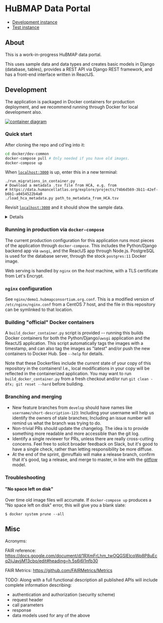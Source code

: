 # HuBMAP Data Portal

- [Development instance](https://data.dev.hubmapconsortium.org/)
- [Test instance](https://data.test.hubmapconsortium.org/)

## About
This is a work-in-progress HuBMAP data portal.

This uses sample data and data types and creates basic models in Django
(database, tables), provides a REST API via Django REST framework, and has
a front-end interface written in ReactJS.

## Development

The application is packaged in Docker containers for production deployment,
and we recommend running through Docker for local development also.

[![container diagram](https://docs.google.com/drawings/d/e/2PACX-1vQEu2FPtJeuNscKahs8WrHbNFUcgwE-PXwEzV0XJ1aDiKm2th_XE822gOd1zmVm1APsehElyEjJGkHk/pub?w=600&h=300)](https://docs.google.com/drawings/d/1vw0EJSVPZprQU8HMZKJrjnFTKRWHXlVzCbJBetOODSg/edit)

### Quick start

After cloning the repo and cd'ing into it:
```bash
cd docker/dev-common
docker-compose pull # Only needed if you have old images.
docker-compose up
```
When [`localhost:3000`](http://localhost:3000/) is up, enter this in a new terminal:
```
./run_migrations_in_container.py
# Download a metadata .tsv file from HCA, e.g. from
# https://data.humancellatlas.org/explore/projects/74b6d569-3b11-42ef-b6b1-a0454522b4a0
./load_hca_metadata.py path_to_metadata_from_HCA.tsv
```

Revisit [`localhost:3000`](http://localhost:3000/) and it should show the sample data.

<details>
When you run `docker-compose up` in the `docker/dev-common` directory it will
download pre-built Docker containers for development, and start all services
listed in `docker/dev-common/docker-compose.yml`. The local copy of this
repository will be mounted in Django and ReactJS containers, and those
containers will start development servers for both parts of the application.
Note that the ReactJS container will run `npm install` before starting the
application, so a `node_modules` directory will appear in `hubmap/frontend`.
Modifications of your local copy of the repository will be noticed by the
Django and ReactJS development servers, which should reload automatically.

The Postgres container will initially have an empty database. Database
migrations (including the initial migration which creates the database tables)
can be applied by running the `run_migrations_in_container.py` script. This
script is essentially a wrapper around `docker exec <container> manage.py migrate`,
with auto-detection of the running Django container. (Migrations must be applied
through `docker exec` instead of something like
`docker run hubmap/data-portal-python-dev manage.py migrate` since the Postgres
container is only accessible through the virtual network provided by
`docker-compose`).

After all services are started, the Django REST API is available at
`http://localhost:8000/api` and the ReactJS app is available at
`http://localhost:3000`.

To experiment with local modifications to the development Docker container,
see [the docs](docker/dev-local-example/README.md).
</details>

### Running in production via `docker-compose`
The current production configuration for this application runs most pieces of the application
through `docker-compose`. This includes the Python/Django backend app via `uwsgi`, and
the ReactJS app through Node.js. PostgreSQL is used for the database server, through the stock
`postgres:11` Docker image.

Web serving is handled by `nginx` on the _host_ machine, with a TLS certificate from Let's Encrypt.

### `nginx` configuration
See `nginx/demo1.hubmapconsortium.org.conf`. This is a modified version of `/etc/nginx/nginx.conf`
from a CentOS 7 host, and the file in this repository can be symlinked to that location.

### Building "official" Docker containers
A `build_docker_container.py` script is provided -- running this builds Docker containers for
both the Python/Django/`uwsgi` application and the ReactJS application. This script automatically
tags the images with a timestamp, and can also tag the images as "latest" and/or push the new
containers to Docker Hub. See `--help` for details.

Note that these Dockerfiles include the _current_ state of your copy of this repository in
the containers! I.e., local modifications in your copy will be reflected in the containerized
application. You may want to run `build_docker_container.py` from a fresh checkout and/or run
`git clean -dfx; git reset --hard` before building.

### Branching and merging

- New feature branches from `develop` should have names like `username/short-description-123`:
Including your username will help us identify the owners of stale branches;
Including an issue number will remind us what the branch was trying to do.
- Non-trivial PRs should update the changelog. The idea is to provide something more readable
and more accessible than the git log.
- Identify a single reviewer for PRs, unless there are really cross-cutting concerns.
Feel free to solicit broader feedback on Slack, but it's good to have a single check,
rather than letting responsibility be more diffuse.
- At the end of the sprint, @mruffalo will make a release branch, confirm that it's good,
tag a release, and merge to master, in line with the [gitflow](https://nvie.com/posts/a-successful-git-branching-model/) model.

### Troubleshooting

#### "No space left on disk"
Over time old image files will accumate. If `docker-compose up` produces a "No space left on disk" error, this will give you a blank slate:
```
$ docker system prune --all
```

## Misc
Acronyms:

FAIR reference: https://docs.google.com/document/d/1RXmFrLhm_twOQGSlElcqWp8P8uEcq2jiJavjjM13cbo/edit#heading=h.5s6i6l1nfb30

FAIR Metrics: https://github.com/FAIRMetrics/Metrics

TODO: Along with a full functional description all published APIs will include complete information describing:
* authentication and authorization (security scheme)
* request header
* call parameters
* response
* data models used for any of the above

